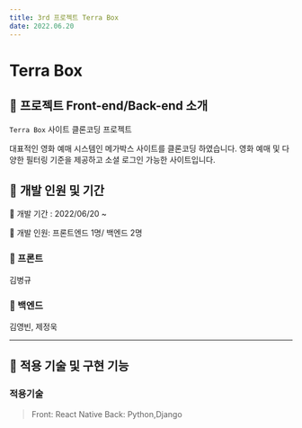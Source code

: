 ```yaml
---
title: 3rd 프로젝트 Terra Box
date: 2022.06.20
---
```


# Terra Box

## :popcorn: 프로젝트 Front-end/Back-end 소개

`Terra Box` 사이트 클론코딩 프로젝트

대표적인 영화 예매 시스템인 메가박스 사이트를 클론코딩 하였습니다.
영화 예매 및 다양한 필터링 기준을 제공하고 소셜 로그인 가능한 사이트입니다.

## :popcorn: 개발 인원 및 기간

:popcorn: 개발 기간 : 2022/06/20 ~ 

:popcorn: 개발 인원: 프론트엔드 1명/ 백엔드 2명

### :popcorn: 프론트

김병규

### :popcorn: 백엔드

김영빈, 제정욱

---

## :popcorn: 적용 기술 및 구현 기능

### 적용기술

> Front: React Native
> Back: Python,Django
